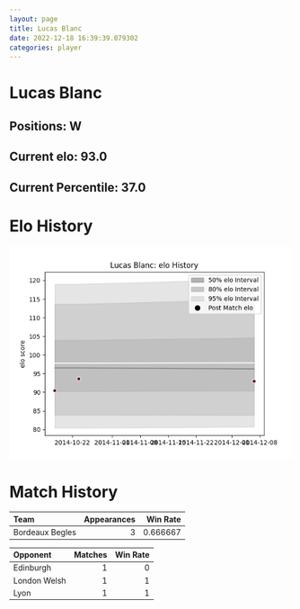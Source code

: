 ```yaml
---  
layout: page  
title: Lucas Blanc  
date: 2022-12-18 16:39:39.079302  
categories: player  
---
```

# Lucas Blanc

## Positions: W

## Current elo: 93.0

## Current Percentile: 37.0

# Elo History


![elo history](history_LucasBlanc.png)
# Match History


| Team            |   Appearances |   Win Rate |
|:----------------|--------------:|-----------:|
| Bordeaux Begles |             3 |   0.666667 |

| Opponent     |   Matches |   Win Rate |
|:-------------|----------:|-----------:|
| Edinburgh    |         1 |          0 |
| London Welsh |         1 |          1 |
| Lyon         |         1 |          1 |